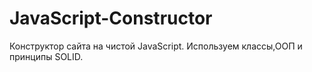 # JavaScript-Constructor

Конструктор сайта на чистой JavaScript. Используем классы,ООП и принципы SOLID.